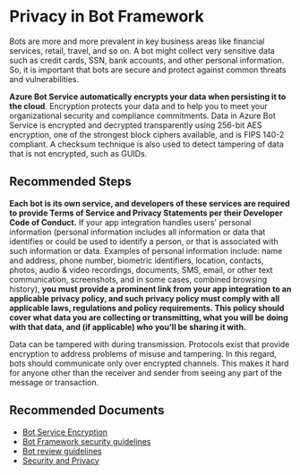 # Privacy in Bot Framework

Bots are more and more prevalent in key business areas like financial services, retail, travel, and so on. A bot might collect very sensitive data such as credit cards, SSN, bank accounts, and other personal information. So, it is important that bots are secure and protect against common threats and vulnerabilities.

**Azure Bot Service automatically encrypts your data when persisting it to the cloud**. Encryption protects your data and to help you to meet your organizational security and compliance commitments. Data in Azure Bot Service is encrypted and decrypted transparently using 256-bit AES encryption, one of the strongest block ciphers available, and is FIPS 140-2 compliant. A checksum technique is also used to detect tampering of data that is not encrypted, such as GUIDs.

## **Recommended Steps**

**Each bot is its own service, and developers of these services are required to provide Terms of Service and Privacy Statements per their Developer Code of Conduct.**
If your app integration handles users' personal information (personal information includes all information or data that identifies or could be used to identify a person, or that is associated with such information or data. Examples of personal information include: name and address, phone number, biometric identifiers, location, contacts, photos, audio & video recordings, documents, SMS, email, or other text communication, screenshots, and in some cases, combined browsing history), **you must provide a prominent link from your app integration to an applicable privacy policy, and such privacy policy must comply with all applicable laws, regulations and policy requirements. This policy should cover what data you are collecting or transmitting, what you will be doing with that data, and (if applicable) who you'll be sharing it with.** 

Data can be tampered with during transmission. Protocols exist that provide encryption to address problems of misuse and tampering. In this regard, bots should communicate only over encrypted channels. This makes it hard for anyone other than the receiver and sender from seeing any part of the message or transaction.
## **Recommended Documents**

- [Bot Service Encryption](https://docs.microsoft.com/en-us/azure/bot-service/bot-service-encryption?view=azure-bot-service-4.0)
- [Bot Framework security guidelines](https://docs.microsoft.com/en-us/azure/bot-service/bot-builder-security-guidelines?view=azure-bot-service-4.0#protocols-and-encryption.)
- [Bot review guidelines](https://docs.microsoft.com/en-us/azure/bot-service/bot-service-review-guidelines?view=azure-bot-service-4.0)
- [Security and Privacy](https://docs.microsoft.com/en-us/azure/bot-service/bot-service-resources-faq-security?view=azure-bot-service-4.0)

